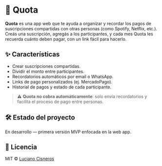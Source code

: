 # 💸 Quota

**Quota** es una app web que te ayuda a organizar y recordar los pagos de suscripciones compartidas con otras personas (como Spotify, Netflix, etc.). Creás una suscripción, agregás a los participantes, y cada mes Quota les recuerda cuánto deben pagar, con un link fácil para hacerlo.

## ✨ Características

- Crear suscripciones compartidas.
- Dividir el monto entre participantes.
- Recordatorios automáticos por email o WhatsApp.
- Links de pago personalizados (ej. MercadoPago).
- Historial de pagos y estado de cada participante.

> ⚠️ **Quota no cobra automáticamente**: solo envía recordatorios y facilita el proceso de pago entre personas.

## 🛠 Estado del proyecto

En desarrollo — primera versión MVP enfocada en la web app.

## 📄 Licencia

MIT © [Luciano Cisneros](https://github.com/lucianoCisneros)
